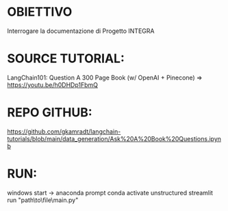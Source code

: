 # OBIETTIVO
Interrogare la documentazione di Progetto INTEGRA

# SOURCE TUTORIAL:
LangChain101: Question A 300 Page Book (w/ OpenAI + Pinecone) => https://youtu.be/h0DHDp1FbmQ

# REPO GITHUB:
https://github.com/gkamradt/langchain-tutorials/blob/main/data_generation/Ask%20A%20Book%20Questions.ipynb

# RUN:
windows start -> anaconda prompt
conda activate unstructured
streamlit run "path\to\file\main.py"
